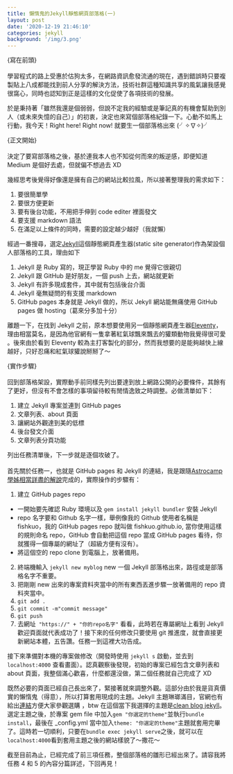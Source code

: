 ```yaml
---
title: 懶惰鬼的Jekyll靜態網頁部落格(一)
layout: post
date: '2020-12-19 21:46:10'
categories: jekyll
background: '/img/3.png'
---
```


{寫在前頭}<br><br>
學習程式的路上受惠於估狗太多，在網路資訊愈發流通的現在，遇到錯誤時只要複製貼上八成都能找到前人分享的解決方法，技術社群這種知識共享的風氣讓我感覺很窩心，同時也認知到正是這樣的文化促使了各項技術的發展。

於是秉持著「雖然我還是個弱弱，但說不定我的經驗或是筆記真的有機會幫助到別人（或未來失憶的自己）」的初衷，決定也來寫個部落格紀錄一下。心動不如馬上行動，我今天！Right here! Right now! 就要生一個部落格出來 (╯✧∇✧)╯

{正文開始}<br><br>
決定了要寫部落格之後，基於連我本人也不知從何而來的叛逆感，即便知道 Medium 是個好去處，但就偏不想過去 XD

幾經思考後覺得好像還是擁有自己的網站比較拉風，所以接著整理我的需求如下：

1. 要很簡單學
2. 要很方便更新
3. 要有後台功能，不用把手伸到 code editer 裡面發文
4. 要支援 markdown 語法
5. 在滿足以上條件的同時，需要的設定越少越好（我就懶）

經過一番搜尋，選定[Jekyll](https://jekyllrb.com/)這個靜態網頁產生器(static site generator)作為架設個人部落格的工具，理由如下

1. Jekyll 是 Ruby 寫的，現正學習 Ruby 中的 me 覺得它很親切
2. Jekyll 跟 GitHub 是好朋友，一個 push 上去，網站就更新
3. Jekyll 有許多現成套件，其中就有包括後台介面
4. Jekyll 毫無疑問的有支援 markdown
5. GitHub pages 本身就是 Jekyll 做的，所以 Jekyll 網站能無痛使用 GitHub pages 做 hosting（葛來分多加十分）

離題一下，在找到 Jekyll 之前，原本想要使用另一個靜態網頁產生器[Eleventy](https://www.11ty.dev/)，理由相當莫名，是因為他官網有一隻拿著紅氣球飄來飄去的獾類動物我覺得很可愛 。後來由於看到 Eleventy 較為主打客製化的部分，然而我想要的是能夠越快上線越好，只好忍痛和紅氣球獾說掰掰了～

{實作步驟}<br><br>
回到部落格架設，實際動手前同樣先列出要達到放上網路公開的必要條件，其餘有了更好，但沒有不會怎樣的事項留待較有閒情逸致之時調整。必做清單如下：

1. 建立 Jekyll 專案並連到 GitHub pages
2. 文章列表、about 頁面
3. 讓網站外觀達到美的低標
4. 後台發文介面
5. 文章列表分頁功能

列出任務清單後，下一步就是逐個攻破了。<br><br>
首先關於任務一，也就是 GitHub pages 和 Jekyll 的連結，我是跟隨[Astrocamp 學姊相當詳盡的解說](https://tingtinghsu.github.io/blog/articles/2018-08-25-github_jekyll_blog)完成的，實際操作的步驟有：

1. 建立 GitHub pages repo

- 一開始要先確認 Ruby 環境以及 `gem install jekyll bundler` 安裝 Jekyll
- repo 名字要和 Github 名字一樣，舉例像我的 Github 使用者名稱是 fishkuo，我的 GitHub pages repo 就叫做 fishkuo.github.io, 當你使用這樣的規則命名 repo，GitHub 會自動把這個 repo 當成 GitHub pages 看待，你就獲得一個專屬的網址了（超級方便有沒有）。
- 將這個空的 repo clone 到電腦上，放著備用。

2.  終端機輸入 `jekyll new myblog` new 一個 Jekyll 部落格出來，路徑或是部落格名字不重要。
3.  把剛剛 new 出來的專案資料夾當中的所有東西丟進步驟一放著備用的 repo 資料夾當中。
4.  `git add .`
5.  `git commit -m"commit message"`
6.  `git push`
7.  去網址` "https://" + "你的repo名字"` 看看，此時若在專屬網址上看到 Jekyll 歡迎頁面就代表成功了！接下來的任何修改只要使用 git 推進度，就會直接更新網站本體，五告讚。任務一到這裡大功告成。

接下來準備對本機的專案做修改（開發時使用 `jekyll s` 啟動，並去到 `localhost:4000` 查看畫面）。認真觀察後發現，初始的專案已經包含文章列表和 about 頁面，我整個滿心歡喜，什麼都還沒做，第二個任務就自己完成了 XD

既然必要的頁面已經自己長出來了，緊接著就來調整外觀。這部分由於我是貨真價實的懶惰鬼（得意），所以打算套用現成的主題。Jekyll 主題琳瑯滿目，官網也有給出[連結](https://jekyllrb.com/docs/themes/)方便大家參觀選購 ，btw 在這個當下我選擇的主題是[clean blog jekyll](https://github.com/startbootstrap/startbootstrap-clean-blog-jekyll)。選定主題之後，於專案 gem file 中加入`gem "你選定的theme"`並執行`bundle install`，最後在 \_config.yml 當中加入`theme: "你選定的theme"`主題就套用完畢了。這時若一切順利，只要在`bundle exec jekyll serve`之後，就可以在`localhost:4000`看到套用主題之後的網站樣貌了～撒花～

截至目前為止，已經完成了前三項任務，整個部落格的雛形已經出來了。請容我將任務 4 和 5 的內容分篇詳述，下回再見！
